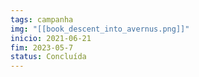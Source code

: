 ```yaml
---
tags: campanha
img: "[[book_descent_into_avernus.png]]"
inicio: 2021-06-21
fim: 2023-05-7
status: Concluída
---
```

